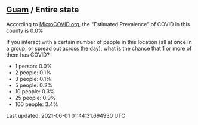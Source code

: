 
## [Guam](/united-states/guam) / Entire state

According to [MicroCOVID.org](http://microcovid.org),
the "Estimated Prevalence" of COVID in this county is 0.0%

If you interact with a certain number of people in this location
(all at once in a group, or spread out across the day), what is the chance that
1 or more of them has COVID?

- 1 person: 0.0%
- 2 people: 0.1%
- 3 people: 0.1%
- 5 people: 0.2%
- 10 people: 0.3%
- 25 people: 0.9%
- 100 people: 3.4%

Last updated: 2021-06-01 01:44:31.694930 UTC
